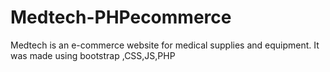 # Medtech-PHPecommerce
Medtech is an e-commerce website for medical supplies and equipment. It was made using bootstrap ,CSS,JS,PHP
